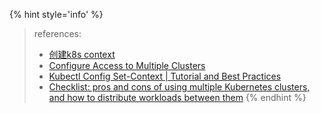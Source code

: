 


{% hint style='info' %}
> references:
> - [创建k8s context](https://www.cnblogs.com/tiny1987/p/12018080.html)
> - [Configure Access to Multiple Clusters](https://kubernetes.io/docs/tasks/access-application-cluster/configure-access-multiple-clusters/)
> - [Kubectl Config Set-Context | Tutorial and Best Practices](https://www.containiq.com/post/kubectl-config-set-context-tutorial-and-best-practices)
> - [Checklist: pros and cons of using multiple Kubernetes clusters, and how to distribute workloads between them](http://vadimeisenberg.blogspot.com/2019/03/multicluster-pros-and-cons.html)
{% endhint %}
